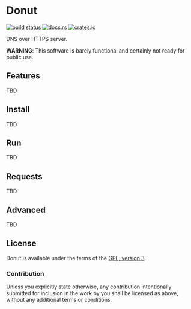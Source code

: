 # Donut

[![build status](https://circleci.com/gh/56quarters/donut.svg?style=shield)](https://circleci.com/gh/56quarters/donut)
[![docs.rs](https://docs.rs/donut/badge.svg)](https://docs.rs/donut/)
[![crates.io](https://img.shields.io/crates/v/donut.svg)](https://crates.io/crates/donut/)

DNS over HTTPS server.

**WARNING**: This software is barely functional and certainly not ready for public use.

## Features

TBD

## Install

TBD

## Run

TBD

## Requests

TBD

## Advanced

TBD

## License

Donut is available under the terms of the [GPL, version 3](LICENSE).

### Contribution

Unless you explicitly state otherwise, any contribution intentionally submitted
for inclusion in the work by you shall be licensed as above, without any
additional terms or conditions.
